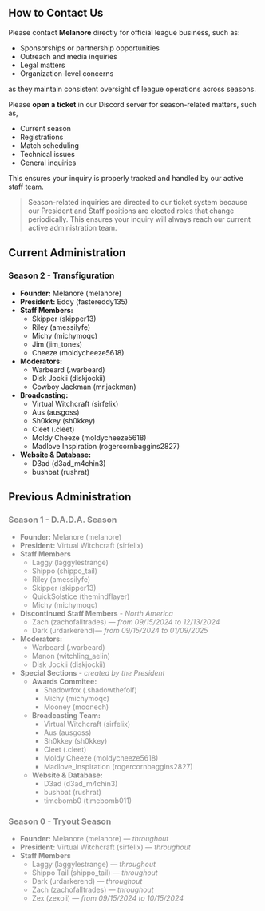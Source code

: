 ## How to Contact Us
Please contact **Melanore** directly for official league business, such as:
- Sponsorships or partnership opportunities
- Outreach and media inquiries
- Legal matters
- Organization-level concerns

as they maintain consistent oversight of league operations across seasons.


Please **open a ticket** in our Discord server for season-related matters, such as,
- Current season
- Registrations
- Match scheduling
- Technical issues
- General inquiries

This ensures your inquiry is properly tracked and handled by our active staff team.

>Season-related inquiries are directed to our ticket system because our President and Staff positions are elected roles that change periodically. This ensures your inquiry will always reach our current active administration team.


## Current Administration

### Season 2 - Transfiguration

- **Founder:**  Melanore (melanore)
- **President:** Eddy (fastereddy135)
- **Staff Members:**
    - Skipper (skipper13)
    - Riley (amessilyfe)
    - Michy (michymoqc)
    - Jim (jim_tones)
    - Cheeze (moldycheeze5618)
- **Moderators:**
    - Warbeard (.warbeard)
    - Disk Jockii (diskjockii)
    - Cowboy Jackman (mr.jackman)
- **Broadcasting:**
    - Virtual Witchcraft (sirfelix)
    - Aus (ausgoss) 
    - Sh0kkey (sh0kkey) 
    - Cleet (.cleet) 
    - Moldy Cheeze (moldycheeze5618) 
    - Madlove Inspiration (rogercornbaggins2827) 
- **Website & Database:**
    - D3ad (d3ad_m4chin3) 
    - bushbat (rushrat) 

## Previous Administration
<span style="opacity:0.5;">

### Season 1 - D.A.D.A. Season
- **Founder:**  Melanore (melanore)
- **President:**  Virtual Witchcraft (sirfelix)
- **Staff Members**
    - Laggy (laggylestrange)
    - Shippo (shippo_tail)
    - Riley (amessilyfe)
    - Skipper (skipper13)
    - QuickSolstice (themindflayer)
    - Michy (michymoqc)
- **Discontinued Staff Members**  - *North America*
    - Zach (zachofalltrades) — *from 09/15/2024 to 12/13/2024*
    - Dark (urdarkerend)— *from 09/15/2024 to 01/09/2025*
- **Moderators:**
    - Warbeard (.warbeard)
    - Manon (witchling_aelin)
    - Disk Jockii (diskjockii)
- **Special Sections** - *created by the President*
    - **Awards Commitee:**
        - Shadowfox (.shadowthefolf)
        - Michy (michymoqc)
        - Mooney (moonech)
    - **Broadcasting Team:**
        - Virtual Witchcraft (sirfelix)
        - Aus (ausgoss) 
        - Sh0kkey (sh0kkey) 
        - Cleet (.cleet) 
        - Moldy Cheeze (moldycheeze5618) 
        - Madlove_Inspiration (rogercornbaggins2827) 
    - **Website & Database:**
        - D3ad (d3ad_m4chin3) 
        - bushbat (rushrat) 
        - timebomb0 (timebomb011) 

### Season 0 - Tryout Season
- **Founder:**  Melanore (melanore) — *throughout*
- **President:**  Virtual Witchcraft (sirfelix) — *throughout*
- **Staff Members** 
    - Laggy (laggylestrange) — *throughout*
    - Shippo Tail (shippo_tail) — *throughout*
    - Dark (urdarkerend) — *throughout*
    - Zach (zachofalltrades) — *throughout*
    - Zex (zexoii) — *from 09/15/2024 to 10/15/2024*
</span>